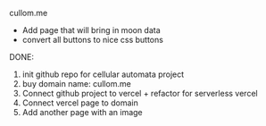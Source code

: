 cullom.me

- Add page that will bring in moon data
- convert all buttons to nice css buttons








DONE:
1. init github repo for cellular automata project
3. buy domain name: cullom.me
2. Connect github project to vercel + refactor for serverless vercel
4. Connect vercel page to domain
5. Add another page with an image
